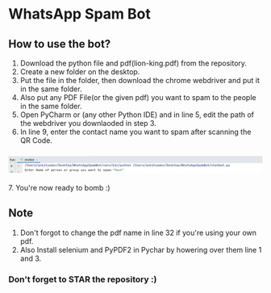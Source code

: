 # WhatsApp Spam Bot
 
## How to use the bot?

1. Download the python file and pdf(lion-king.pdf) from the repository.
2. Create a new folder on the desktop.
3. Put the file in the folder, then download the chrome webdriver and put it in the same folder.
4. Also put any PDF File(or the given pdf) you want to spam to the people in the same folder.
5. Open PyCharm or (any other Python IDE) and in line 5, edit the path of the webdriver you downlaoded in step 3.
6. In line 9, enter the contact name you want to spam after scanning the QR Code. 
<h3 align="center">
<img src="Input.png" alt="WhatsApp spam bot python" />
</h3>
7. You're now ready to bomb :)

## Note
1. Don't forgot to change the pdf name in line 32 if you're using your own pdf.
2. Also Install selenium and PyPDF2 in Pychar by howering over them line 1 and 3.

### Don't forget to STAR the repository :)

 
